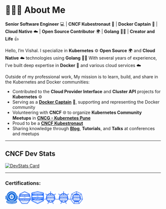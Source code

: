 
<!--# Hello, folks! <img src="HandWave.gif" width="40" align="left"/>-->

# 👨🏻‍💻  About Me

**Senior Software Engineer** 💻 | **CNCF Kubestronaut** 🚀 | **Docker Captain** 🐳 | **Cloud Native** ☁️ | **Open Source Contributor** 🌍 | **Golang** 🦸‍♂️ | **Creator and Life** 👍

Hello, I’m Vishal. I specialize in **Kubernetes** ⚙️ **Open Source** 🌍 and **Cloud Native** ☁️ technologies using **Golang** 🦸‍♂️ With several years of experience, I’ve built deep expertise in **Docker** 🐳 and various cloud services ☁️

Outside of my professional work, My mission is to learn, build, and share in the Kubernetes and Docker communities:
- Contributed to the **Cloud Provider Interface** and **Cluster API** projects for **Kubernetes** ⚙️
- Serving as a [**Docker Captain**](https://www.docker.com/captains/vishal-anarase/) 🐳, supporting and representing the Docker community
- Volunteering with **CNCF** 🌐 to organize **Kubernetes Community Meetups** in [**CNCG - Kubernetes Pune**](https://community.cncf.io/kubernetes-pune/)
- Proud to be a [**CNCF Kubestronaut**](https://www.cncf.io/training/kubestronaut/?_sft_lf-country=in&p=vishal-anarase)
- Sharing knowledge through [**Blog**](https://vishalanarase.is-a.dev/), **Tutorials**, and **Talks** at conferences and meetups 

---

## CNCF Dev Stats

[![DevStats Card](https://devstats.me/?username=vishalanarase)](https://github.com/vishalanarase/devstats-card)

---

### Certifications:

<img height="42" align="left" alt="CKA" width="42" src="https://raw.githubusercontent.com/vishalanarase/vishalanarase/refs/heads/master/assets/kubestronaut.svg" style="max-width: 100%;">

<img height="42" align="left" alt="CKA" width="42" src="https://raw.githubusercontent.com/vishalanarase/vishalanarase/refs/heads/master/assets/kcna.svg" style="max-width: 100%;">

<img height="42" align="left" alt="CKA" width="42" src="https://raw.githubusercontent.com/vishalanarase/vishalanarase/refs/heads/master/assets/kcsa.svg" style="max-width: 100%;">

<img height="42" align="left" alt="CKA" width="42" src="https://raw.githubusercontent.com/vishalanarase/vishalanarase/refs/heads/master/assets/cka.svg" style="max-width: 100%;">

<img height="42" align="left" alt="CKAD" width="42" src="https://raw.githubusercontent.com/vishalanarase/vishalanarase/refs/heads/master/assets/ckad.svg" style="max-width: 100%;">

<img height="42" align="left" alt="CKS" width="42" src="https://raw.githubusercontent.com/vishalanarase/vishalanarase/refs/heads/master/assets/cks.svg" style="max-width: 100%;">

<!--
### 👨🏻‍💻 &nbsp;About Me

**Engineer @civo @kubernetes | CNCF Kubestronaut | Docker Captain | Cloud Native | Open Source | Creator and Life** 👍

> I'm Vishal, Senior Software Engineer with a strong focus on Kubernetes, Open Source and Cloud Native technologies using Golang. Over the past several years, I’ve developed a deep expertise in Docker and various cloud services.

- Beyond my work at the office, I'm actively involved in the Kubernetes and Docker communities:
  - Contributed to the Cloud Provider Interface and Cluster API projects for Kubernetes
  - Serving as a Docker Captain, representing and supporting the Docker community
  - Volunteering with CNCF to organize Kubernetes Community Meetups in Pune
  - Proud to be a CNCF Kubestronaut

-->


<!---
### 🛠 &nbsp;Technologies Stack

![](https://img.shields.io/badge/OS-Linux-informational?style=flat&logo=linux&logoColor=white&color=2bbc8a)
![](https://img.shields.io/badge/Shell-Bash-informational?style=flat&logo=gnu-bash&logoColor=white&color=2bbc8a)

![](https://img.shields.io/badge/Code-Golang-informational?style=flat&logo=go&logoColor=white&color=2bbc8a)

![](https://img.shields.io/badge/Tool-Docker-informational?style=flat&logo=docker&logoColor=white&color=2bbc8a)
![](https://img.shields.io/badge/Tool-Kubernetes-informational?style=flat&logo=kubernetes&logoColor=white&color=2bbc8a)
![](https://img.shields.io/badge/Tool-PostgreSQL-informational?style=flat&logo=postgresql&logoColor=white&color=2bbc8a)

![](https://img.shields.io/badge/Cloud-Civo-informational?style=flat&logo=civo&logoColor=white&color=2bbc8a)

### ⚙️ &nbsp;GitHub Stats

<p>
<a href="https://github.com/vishalanarase">
  <img height="180em" width = "400em" src="https://github-readme-stats-eight-theta.vercel.app/api?username=vishalanarase&show_icons=true&theme=algolia&include_all_commits=true&count_private=true"/>
  <!--  <img height="180em" width = "400em" src="https://github-readme-stats-eight-theta.vercel.app/api/top-langs/?username=vishalanarase&layout=compact&langs_count=8&theme=algolia"/>
<img height="180em" width = "400em" src="https://github-readme-stats-eight-theta.vercel.app/api/top-langs/?username=vishalanarase&hide=JavaScript,html,tex,scss&layout=compact&langs_count=8&theme=algolia"/>--> 
<!--
</a>
</p>

### 🤝🏻 &nbsp;Connect with Me

<p>
</br><a href="https://vishalanarase.github.io/"><img src="https://img.shields.io/badge/-vishalanarase.github.io-3423A6?style=flat&logo=Google-Chrome&logoColor=white"/></a>
</br></br><a href="https://www.linkedin.com/in/vishal-anarase-623707104/"><img src="https://img.shields.io/badge/-Vishal%20Anarase-0077B5?style=flat&logo=Linkedin&logoColor=white"/></a>
</br></br><a href="https://twitter.com/vishalanarase"><img src="https://img.shields.io/badge/-@vishalanarase-00ACEE?style=flat&logo=Twitter&logoColor=white"/></a>
</br></br><a href="https://www.youtube.com/@vishal.anarase"><img src="https://img.shields.io/badge/-@vishal.anarase-CD201F?style=flat&logo=Youtube&logoColor=white"/></a>
</br></br><a href="mailto:vishalanarase11@gmail.com"><img src="https://img.shields.io/badge/-iamvishalanarase@gmail.com-D14836?style=flat&logo=Gmail&logoColor=white"/></a>
</p>